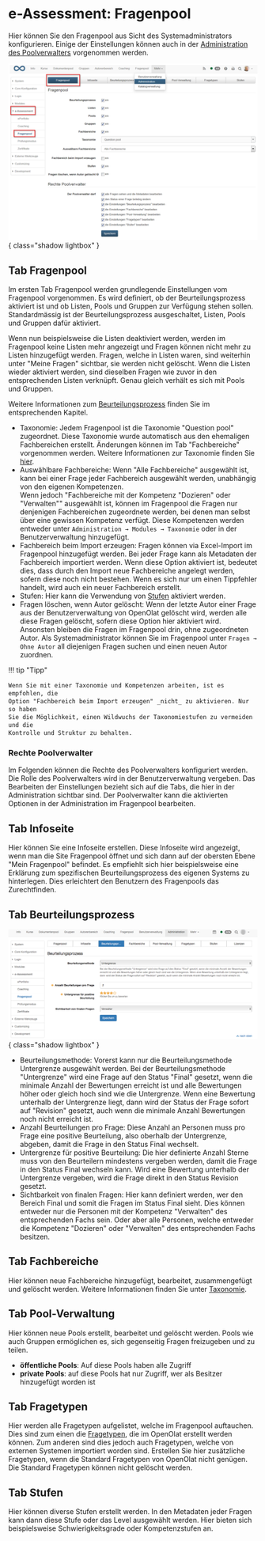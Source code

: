 # e-Assessment: Fragenpool

Hier können Sie den Fragenpool aus Sicht des Systemadministrators
konfigurieren. Einige der Einstellungen können auch in der 
[Administration des Poolverwalters](https://docs.openolat.org/de/manual_admin/administration/eAssessment_Question_bank/?h=poolverwalter#rechte-poolverwalter) 
vorgenommen werden.

![](assets/Fragenpool_admin.png){ class="shadow lightbox" }

## Tab Fragenpool

Im ersten Tab Fragenpool werden grundlegende Einstellungen vom Fragenpool
vorgenommen. Es wird definiert, ob der Beurteilungsprozess aktiviert ist und
ob Listen, Pools und Gruppen zur Verfügung stehen sollen. Standardmässig ist
der Beurteilungsprozess ausgeschaltet, Listen, Pools und Gruppen dafür
aktiviert.

Wenn nun beispielsweise die Listen deaktiviert werden, werden im Fragenpool
keine Listen mehr angezeigt und Fragen können nicht mehr zu Listen hinzugefügt
werden. Fragen, welche in Listen waren, sind weiterhin unter "Meine Fragen"
sichtbar, sie werden nicht gelöscht. Wenn die Listen wieder aktiviert werden,
sind dieselben Fragen wie zuvor in den entsprechenden Listen verknüpft. Genau
gleich verhält es sich mit Pools und Gruppen.

Weitere Informationen zum
[Beurteilungsprozess](../../manual_user/area_modules/Question_Bank_Review_Process.de.md) finden Sie im
entsprechenden Kapitel.

  * Taxonomie: Jedem Fragenpool ist die Taxonomie "Question pool" zugeordnet. Diese Taxonomie wurde automatisch aus den ehemaligen Fachbereichen erstellt. Änderungen können im Tab "Fachbereiche" vorgenommen werden. Weitere Informationen zur Taxonomie finden Sie [hier](Modules_Taxonomy.de.md).
  * Auswählbare Fachbereiche: Wenn "Alle Fachbereiche" ausgewählt ist, kann bei einer Frage jeder Fachbereich ausgewählt werden, unabhängig von den eigenen Kompetenzen.   
Wenn jedoch "Fachbereiche mit der Kompetenz "Dozieren" oder "Verwalten""
ausgewählt ist, können im Fragenpool die Fragen nur denjenigen Fachbereichen
zugeordnete werden, bei denen man selbst über eine gewissen Kompetenz verfügt.
Diese Kompetenzen werden entweder unter `Administration → Modules → Taxonomie`
oder in der Benutzerverwaltung hinzugefügt.
  * Fachbereich beim Import erzeugen: Fragen können via Excel-Import im Fragenpool hinzugefügt werden. Bei jeder Frage kann als Metadaten der Fachbereich importiert werden. Wenn diese Option aktiviert ist, bedeutet dies, dass durch den Import neue Fachbereiche angelegt werden, sofern diese noch nicht bestehen. Wenn es sich nur um einen Tippfehler handelt, wird auch ein neuer Fachbereich erstellt.
  * Stufen: Hier kann die Verwendung von [Stufen](manual) aktiviert werden.
  * Fragen löschen, wenn Autor gelöscht: Wenn der letzte Autor einer Frage aus der Benutzerverwaltung von OpenOlat gelöscht wird, werden alle diese Fragen gelöscht, sofern diese Option hier aktiviert wird. Ansonsten bleiben die Fragen im Fragenpool drin, ohne zugeordneten Autor. Als Systemadministrator können Sie im Fragenpool unter `Fragen → Ohne Autor` all diejenigen Fragen suchen und einen neuen Autor zuordnen.

!!! tip "Tipp"

	Wenn Sie mit einer Taxonomie und Kompetenzen arbeiten, ist es empfohlen, die
	Option "Fachbereich beim Import erzeugen" _nicht_ zu aktivieren. Nur so haben
	Sie die Möglichkeit, einen Wildwuchs der Taxonomiestufen zu vermeiden und die
	Kontrolle und Struktur zu behalten.

### Rechte Poolverwalter

Im Folgenden können die Rechte des Poolverwalters konfiguriert werden. Die
Rolle des Poolverwalters wird in der Benutzerverwaltung vergeben. Das
Bearbeiten der Einstellungen bezieht sich auf die Tabs, die hier in der
Administration sichtbar sind. Der Poolverwalter kann die aktivierten Optionen
in der Administration im Fragenpool bearbeiten.

## Tab Infoseite

Hier können Sie eine Infoseite erstellen. Diese Infoseite wird angezeigt, wenn
man die Site Fragenpool öffnet und sich dann auf der obersten Ebene "Mein
Fragenpool" befindet. Es empfiehlt sich hier beispielsweise eine Erklärung zum
spezifischen Beurteilungsprozess des eigenen Systems zu hinterlegen. Dies
erleichtert den Benutzern des Fragenpools das Zurechtfinden.

## Tab Beurteilungsprozess

![](assets/admin_fp_beurteilungsprozess.png){ class="shadow lightbox" }

  * Beurteilungsmethode: Vorerst kann nur die Beurteilungsmethode Untergrenze ausgewählt werden. Bei der Beurteilungsmethode "Untergrenze" wird eine Frage auf den Status "Final" gesetzt, wenn die minimale Anzahl der Bewertungen erreicht ist und alle Bewertungen höher oder gleich hoch sind wie die Untergrenze. Wenn eine Bewertung unterhalb der Untergrenze liegt, dann wird der Status der Frage sofort auf "Revision" gesetzt, auch wenn die minimale Anzahl Bewertungen noch nicht erreicht ist.
  * Anzahl Beurteilungen pro Frage: Diese Anzahl an Personen muss pro Frage eine positive Beurteilung, also oberhalb der Untergrenze, abgeben, damit die Frage in den Status Final wechselt.
  * Untergrenze für positive Beurteilung: Die hier definierte Anzahl Sterne muss von den Beurteilern mindestens vergeben werden, damit die Frage in den Status Final wechseln kann. Wird eine Bewertung unterhalb der Untergrenze vergeben, wird die Frage direkt in den Status Revision gesetzt. 
  * Sichtbarkeit von finalen Fragen: Hier kann definiert werden, wer den Bereich Final und somit die Fragen im Status Final sieht. Dies können entweder nur die Personen mit der Kompetenz "Verwalten" des entsprechenden Fachs sein. Oder aber alle Personen, welche entweder die Kompetenz "Dozieren" oder "Verwalten" des entsprechenden Fachs besitzen.

## Tab Fachbereiche

Hier können neue Fachbereiche hinzugefügt, bearbeitet, zusammengefügt und
gelöscht werden. Weitere Informationen finden Sie unter
[Taxonomie](Modules_Taxonomy.de.md).

## Tab Pool-Verwaltung

Hier können neue Pools erstellt, bearbeitet und gelöscht werden. Pools wie
auch Gruppen ermöglichen es, sich gegenseitig Fragen freizugeben und zu
teilen.

  * **öffentliche Pools**: Auf diese Pools haben alle Zugriff
  * **private Pools**: auf diese Pools hat nur Zugriff, wer als Besitzer hinzugefügt worden ist

## Tab Fragetypen

Hier werden alle Fragetypen aufgelistet, welche im Fragenpool auftauchen. Dies sind zum einen die [Fragetypen](../../manual_user/learningresources/Test_question_types.de.md), die im OpenOlat erstellt werden können. Zum anderen sind dies jedoch auch Fragetypen, welche von externen Systemen importiert worden sind. Erstellen Sie hier zusätzliche Fragetypen, wenn die Standard Fragetypen von OpenOlat nicht genügen. Die Standard Fragetypen können nicht gelöscht werden.

## Tab Stufen

Hier können diverse Stufen erstellt werden. In den Metadaten jeder Fragen kann dann diese Stufe oder das Level ausgewählt werden. Hier bieten sich beispielsweise Schwierigkeitsgrade oder Kompetenzstufen an.
